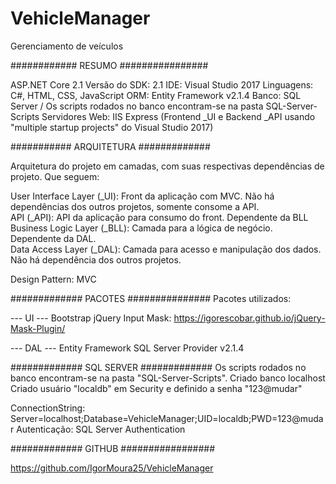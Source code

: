 # VehicleManager
Gerenciamento de veículos

############ RESUMO ################

ASP.NET Core 2.1
Versão do SDK: 2.1
IDE: Visual Studio 2017
Linguagens: C#, HTML, CSS, JavaScript
ORM: Entity Framework v2.1.4
Banco: SQL Server / Os scripts rodados no banco encontram-se na pasta SQL-Server-Scripts
Servidores Web: IIS Express (Frontend _UI e Backend _API usando "multiple startup projects" do Visual Studio 2017)

########### ARQUITETURA #############

Arquitetura do projeto em camadas, com suas respectivas dependências de projeto. Que seguem:

User Interface Layer (_UI): Front da aplicação com MVC. Não há dependências dos outros projetos, somente consome a API.      
API (_API): API da aplicação para consumo do front. Dependente da BLL
Business Logic Layer (_BLL): Camada para a lógica de negócio. Dependente da DAL.               
Data Access Layer (_DAL): Camada para acesso e manipulação dos dados. Não há dependência dos outros projetos.              

Design Pattern: MVC

############# PACOTES ###############
Pacotes utilizados:

--- UI ---
Bootstrap
jQuery
Input Mask: https://igorescobar.github.io/jQuery-Mask-Plugin/

--- DAL ---
Entity Framework SQL Server Provider v2.1.4

############# SQL SERVER #############
Os scripts rodados no banco encontram-se na pasta "SQL-Server-Scripts".
Criado banco localhost
Criado usuário "localdb" em Security e definido a senha "123@mudar"

ConnectionString: Server=localhost;Database=VehicleManager;UID=localdb;PWD=123@mudar
Autenticação: SQL Server Authentication

############# GITHUB #################

https://github.com/IgorMoura25/VehicleManager




